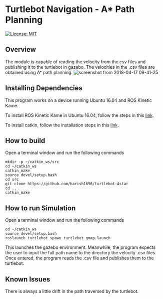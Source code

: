 # Turtlebot Navigation - A* Path Planning
[![License: MIT](https://img.shields.io/badge/License-MIT-yellow.svg)](https://opensource.org/licenses/MIT)

## Overview
The module is capable of reading the velocity from the csv files and publishing it to the turtlebot in gazebo. The velocities in the .csv files are obtained using A* path planning.
![screenshot from 2018-04-17 09-41-25](https://user-images.githubusercontent.com/13302860/38873361-935a8fc4-4223-11e8-9068-e4cfa93324d7.png)

## Installing Dependencies
This program works on a device running Ubuntu 16.04 and ROS Kinetic Kame.

To install ROS Kinetic Kame in Ubuntu 16.04, follow the steps in this [link](http://wiki.ros.org/kinetic/Installation/Ubuntu).

To install catkin, follow the installation steps in this [link](http://wiki.ros.org/catkin).

## How to build
Open a terminal window and run the following commands

```
mkdir -p ~/catkin_ws/src
cd ~/catkin_ws
catkin_make
source devel/setup.bash
cd src
git clone https://github.com/harish1696/turtlebot-Astar
cd ..
catkin_make
```
## How to run Simulation
Open a terminal window and run the following commands

```
cd ~/catkin_ws
source devel/setup.bash
roslaunch turtlebot_spawn turtlebot_gmap.launch
```
This launches the gazebo environment. Meanwhile, the program expects the user to input the full path name to the directory the velocity .csv files. Once entered, the program reads the .csv file and publishes them to the turtlebot.

## Known Issues
There is always a little drift in the path traversed by the turtlebot. 
